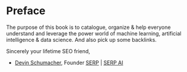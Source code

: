 # Preface

The purpose of this book is to catalogue, organize & help everyone understand and leverage the power world of machine learning, artificial intelligence & data science. And also pick up some backlinks.

Sincerely your lifetime SEO friend,
- [Devin Schumacher](https://devinschumacher.com/), Founder [SERP](https://serp.co/) | [SERP AI](https://serp.ai/)
